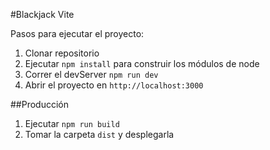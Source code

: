 #Blackjack Vite

Pasos para ejecutar el proyecto:

1. Clonar repositorio
2. Ejecutar ```npm install``` para construir los módulos de node
3. Correr el devServer ```npm run dev```
4. Abrir el proyecto en ```http://localhost:3000```

##Producción

1. Ejecutar ```npm run build```
2. Tomar la carpeta ```dist``` y desplegarla